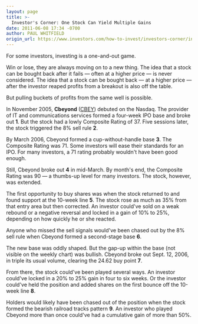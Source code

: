 ```yaml
---
layout: page
title: >-
  Investor's Corner: One Stock Can Yield Multiple Gains
date: 2011-06-08 17:34 -0700
author: PAUL WHITFIELD
origin_url: https://www.investors.com/how-to-invest/investors-corner/investors-corner-one-stock-can-yield-multiple-gains/
---
```


For some investors, investing is a one-and-out game.

Win or lose, they are always moving on to a new thing. The idea that a stock can be bought back after it fails — often at a higher price — is never considered. The idea that a stock can be bought back — at a higher price — after the investor reaped profits from a breakout is also off the table.

But pulling buckets of profits from the same well is possible.

In November 2005, **Cbeyond** ([CBEY](https://research.investors.com/quote.aspx?symbol=CBEY)) debuted on the Nasdaq. The provider of IT and communications services formed a four-week IPO base and broke out **1**. But the stock had a lowly Composite Rating of 37. Five sessions later, the stock triggered the 8% sell rule **2**.

By March 2006, Cbeyond formed a cup-without-handle base **3**. The Composite Rating was 71. Some investors will ease their standards for an IPO. For many investors, a 71 rating probably wouldn't have been good enough.

Still, Cbeyond broke out **4** in mid-March. By month's end, the Composite Rating was 90 — a thumbs-up level for many investors. The stock, however, was extended.

The first opportunity to buy shares was when the stock returned to and found support at the 10-week line **5**. The stock rose as much as 35% from that entry area but then corrected. An investor could've sold on a weak rebound or a negative reversal and locked in a gain of 10% to 25%, depending on how quickly he or she reacted.

Anyone who missed the sell signals would've been chased out by the 8% sell rule when Cbeyond formed a second-stage base **6**.

The new base was oddly shaped. But the gap-up within the base (not visible on the weekly chart) was bullish. Cbeyond broke out Sept. 12, 2006, in triple its usual volume, clearing the 24.62 buy point **7**.

From there, the stock could've been played several ways. An investor could've locked in a 20% to 25% gain in four to six weeks. Or the investor could've held the position and added shares on the first bounce off the 10-week line **8**.

Holders would likely have been chased out of the position when the stock formed the bearish railroad tracks pattern **9**. An investor who played Cbeyond more than once could've had a cumulative gain of more than 50%.
